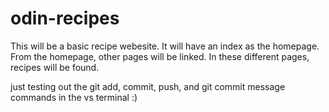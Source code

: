 # odin-recipes
This will be  a basic recipe webesite. It will have an index as the homepage. 
From the homepage, other pages will be linked. In these different pages, recipes will be found. 

just testing out the git add, commit, push, and git commit message  commands in the vs terminal :)